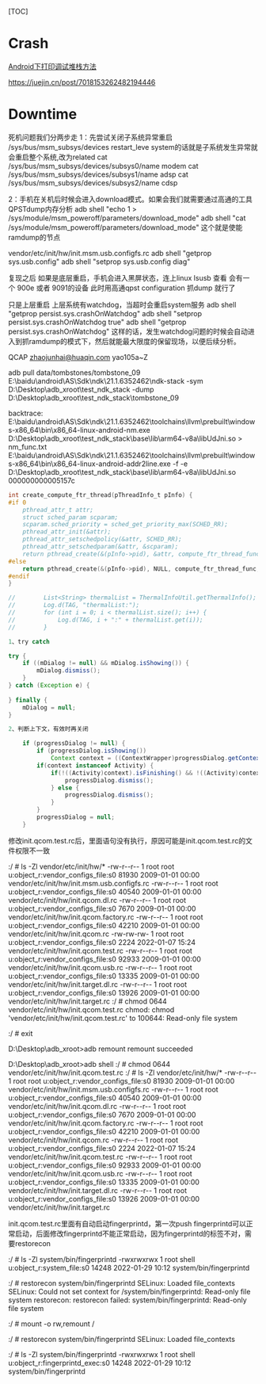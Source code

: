 [TOC]

# Crash



[Android下打印调试堆栈方法](https://blog.csdn.net/freshui/article/details/9456889)

https://juejin.cn/post/7018153262482194446





# Downtime



死机问题我们分两步走
1：先尝试关闭子系统异常重启
/sys/bus/msm_subsys/devices
restart_leve	system的话就是子系统发生异常就会重启整个系统,改为related
cat /sys/bus/msm_subsys/devices/subsys0/name					modem
cat /sys/bus/msm_subsys/devices/subsys1/name					adsp
cat /sys/bus/msm_subsys/devices/subsys2/name					cdsp


2：手机在关机后时候会进入download模式。如果会我们就需要通过高通的工具QPSTdump内存分析
adb shell "echo 1 > /sys/module/msm_poweroff/parameters/download_mode"
adb shell "cat /sys/module/msm_poweroff/parameters/download_mode"
这个就是使能ramdump的节点

vendor/etc/init/hw/init.msm.usb.configfs.rc
adb shell "getprop sys.usb.config"
adb shell "setprop sys.usb.config diag"


复现之后 如果是底层重启，手机会进入黑屏状态，连上linux lsusb 查看 会有一个 900e 或者 9091的设备
此时用高通qpst configuration 抓dump 就行了


只是上层重启
上层系统有watchdog，当超时会重启system服务
adb shell "getprop persist.sys.crashOnWatchdog"
adb shell "setprop persist.sys.crashOnWatchdog true"
adb shell "getprop persist.sys.crashOnWatchdog"
这样的话，发生watchdog问题的时候会自动进入到抓ramdump的模式下，然后就能最大限度的保留现场，以便后续分析。


QCAP
zhaojunhai@huaqin.com
yao105a~Z








adb pull data/tombstones/tombstone_09
E:\baidu\android\AS\Sdk\ndk\21.1.6352462\ndk-stack -sym D:\Desktop\adb_xroot\test_ndk_stack -dump D:\Desktop\adb_xroot\test_ndk_stack\tombstone_09

backtrace:
E:\baidu\android\AS\Sdk\ndk\21.1.6352462\toolchains\llvm\prebuilt\windows-x86_64\bin\x86_64-linux-android-nm.exe D:\Desktop\adb_xroot\test_ndk_stack\base\lib\arm64-v8a\libUdJni.so > nm_func.txt
E:\baidu\android\AS\Sdk\ndk\21.1.6352462\toolchains\llvm\prebuilt\windows-x86_64\bin\x86_64-linux-android-addr2line.exe -f -e D:\Desktop\adb_xroot\test_ndk_stack\base\lib\arm64-v8a\libUdJni.so 000000000005157c






```C
int create_compute_ftr_thread(pThreadInfo_t pInfo) {
#if 0
    pthread_attr_t attr;
    struct sched_param scparam;
    scparam.sched_priority = sched_get_priority_max(SCHED_RR);
    pthread_attr_init(&attr);
    pthread_attr_setschedpolicy(&attr, SCHED_RR);
    pthread_attr_setschedparam(&attr, &scparam);
    return pthread_create(&(pInfo->pid), &attr, compute_ftr_thread_func, pInfo);
#else
    return pthread_create(&(pInfo->pid), NULL, compute_ftr_thread_func, pInfo);
#endif
}
```

```Java
//        List<String> thermalList = ThermalInfoUtil.getThermalInfo();
//        Log.d(TAG, "thermalList:");
//        for (int i = 0; i < thermalList.size(); i++) {
//            Log.d(TAG, i + ":" + thermalList.get(i));
//        }
```



```Java
1、try catch

try {
    if ((mDialog != null) && mDialog.isShowing()) {
        mDialog.dismiss();
    }
} catch (Exception e) {
       
} finally {
    mDialog = null;
}

2、判断上下文，有效时再关闭

    if (progressDialog != null) {
        if (progressDialog.isShowing())
            Context context = ((ContextWrapper)progressDialog.getContext()).getBaseContext();
        if(context instanceof Activity) {
            if(!((Activity)context).isFinishing() && !((Activity)context).isDestroyed()) {
                progressDialog.dismiss();
            } else {
                progressDialog.dismiss();
            }
        }
        progressDialog = null;
    }

```



修改init.qcom.test.rc后，里面语句没有执行，原因可能是init.qcom.test.rc的文件权限不一致

:/ # ls -Zl vendor/etc/init/hw/*
-rw-r--r-- 1 root root u:object_r:vendor_configs_file:s0 81930 2009-01-01 00:00 vendor/etc/init/hw/init.msm.usb.configfs.rc
-rw-r--r-- 1 root root u:object_r:vendor_configs_file:s0 40540 2009-01-01 00:00 vendor/etc/init/hw/init.qcom.dl.rc
-rw-r--r-- 1 root root u:object_r:vendor_configs_file:s0  7670 2009-01-01 00:00 vendor/etc/init/hw/init.qcom.factory.rc
-rw-r--r-- 1 root root u:object_r:vendor_configs_file:s0 42210 2009-01-01 00:00 vendor/etc/init/hw/init.qcom.rc
-rw-rw-rw- 1 root root u:object_r:vendor_configs_file:s0  2224 2022-01-07 15:24 vendor/etc/init/hw/init.qcom.test.rc
-rw-r--r-- 1 root root u:object_r:vendor_configs_file:s0 92933 2009-01-01 00:00 vendor/etc/init/hw/init.qcom.usb.rc
-rw-r--r-- 1 root root u:object_r:vendor_configs_file:s0 13335 2009-01-01 00:00 vendor/etc/init/hw/init.target.dl.rc
-rw-r--r-- 1 root root u:object_r:vendor_configs_file:s0 13926 2009-01-01 00:00 vendor/etc/init/hw/init.target.rc
:/ # chmod 0644 vendor/etc/init/hw/init.qcom.test.rc
chmod: chmod 'vendor/etc/init/hw/init.qcom.test.rc' to 100644: Read-only file system

:/ # exit

D:\Desktop\adb_xroot>adb remount
remount succeeded

D:\Desktop\adb_xroot>adb shell
:/ # chmod 0644 vendor/etc/init/hw/init.qcom.test.rc
:/ # ls -Zl vendor/etc/init/hw/*
-rw-r--r-- 1 root root u:object_r:vendor_configs_file:s0 81930 2009-01-01 00:00 vendor/etc/init/hw/init.msm.usb.configfs.rc
-rw-r--r-- 1 root root u:object_r:vendor_configs_file:s0 40540 2009-01-01 00:00 vendor/etc/init/hw/init.qcom.dl.rc
-rw-r--r-- 1 root root u:object_r:vendor_configs_file:s0  7670 2009-01-01 00:00 vendor/etc/init/hw/init.qcom.factory.rc
-rw-r--r-- 1 root root u:object_r:vendor_configs_file:s0 42210 2009-01-01 00:00 vendor/etc/init/hw/init.qcom.rc
-rw-r--r-- 1 root root u:object_r:vendor_configs_file:s0  2224 2022-01-07 15:24 vendor/etc/init/hw/init.qcom.test.rc
-rw-r--r-- 1 root root u:object_r:vendor_configs_file:s0 92933 2009-01-01 00:00 vendor/etc/init/hw/init.qcom.usb.rc
-rw-r--r-- 1 root root u:object_r:vendor_configs_file:s0 13335 2009-01-01 00:00 vendor/etc/init/hw/init.target.dl.rc
-rw-r--r-- 1 root root u:object_r:vendor_configs_file:s0 13926 2009-01-01 00:00 vendor/etc/init/hw/init.target.rc







init.qcom.test.rc里面有自动启动fingerprintd，第一次push fingerprintd可以正常启动，后面修改fingerprintd不能正常启动，因为fingerprintd的标签不对，需要restorecon

:/ # ls -Zl system/bin/fingerprintd
-rwxrwxrwx 1 root shell u:object_r:system_file:s0             14248 2022-01-29 10:12 system/bin/fingerprintd

:/ # restorecon system/bin/fingerprintd
SELinux: Loaded file_contexts
SELinux: Could not set context for /system/bin/fingerprintd:  Read-only file system
restorecon: restorecon failed: system/bin/fingerprintd: Read-only file system

:/ # mount -o rw,remount /

:/ # restorecon system/bin/fingerprintd
SELinux: Loaded file_contexts

:/ # ls -Zl system/bin/fingerprintd
-rwxrwxrwx 1 root shell u:object_r:fingerprintd_exec:s0       14248 2022-01-29 10:12 system/bin/fingerprintd






















